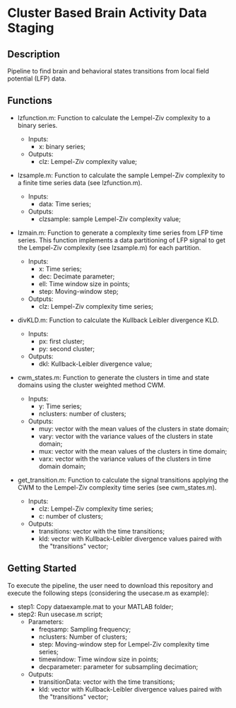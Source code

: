 # Cluster Based Brain Activity Data Staging

## Description

Pipeline to find brain and behavioral states transitions from local field potential (LFP) data.

## Functions

* lzfunction.m: Function to calculate the Lempel-Ziv complexity to a binary series.
  - Inputs:
    * x: binary series;
  - Outputs:
    * clz: Lempel-Ziv complexity value;

* lzsample.m: Function to calculate the sample Lempel-Ziv complexity to a finite time series data (see lzfunction.m).
  - Inputs:
    * data: Time series;
  - Outputs:
    * clzsample: sample Lempel-Ziv complexity value;

* lzmain.m: Function to generate a complexity time series from LFP time series. This function implements a data partitioning of LFP signal to get the Lempel-Ziv complexity (see lzsample.m) for each partition.
  - Inputs:
    * x: Time series;
    * dec: Decimate parameter;
    * ell: Time window size in points;
    * step: Moving-window step;
  - Outputs:
    * clz: Lempel-Ziv complexity time series;

* divKLD.m: Function to calculate the Kullback Leibler divergence KLD.
  - Inputs:
    * px: first cluster;
    * py: second cluster;
  - Outputs:
    * dkl: Kullback-Leibler divergence value;

* cwm_states.m: Function to generate the clusters in time and state domains using the cluster weighted method CWM.
  - Inputs:
    * y: Time series;
    * nclusters: number of clusters;
  - Outputs:
    * muy: vector with the mean values of the clusters in state domain;
    * vary: vector with the variance values of the clusters in state domain;
    * mux: vector with the mean values of the clusters in time domain;
    * varx: vector with the variance values of the clusters in time domain domain;

* get_transition.m: Function to calculate the signal transitions applying the CWM to the Lempel-Ziv complexity time series (see cwm_states.m).
  - Inputs:
    * clz: Lempel-Ziv complexity time series;
    * c: number of clusters;
  - Outputs:
    * transitions: vector with the time transitions;
    * kld: vector with Kullback-Leibler divergence values paired with the "transitions" vector;

## Getting Started

To execute the pipeline, the user need to download this repository and execute the following steps (considering the usecase.m as example):

* step1: Copy dataexample.mat to your MATLAB folder;
* step2: Run usecase.m script;
  - Parameters:
    * freqsamp: Sampling frequency;
    * nclusters: Number of clusters;
    * step: Moving-window step for Lempel-Ziv complexity time series;
    * timewindow: Time window size in points;
    * decparameter: parameter for subsampling  decimation;
  - Outputs:
    * transitionData: vector with the time transitions;
    * kld: vector with Kullback-Leibler divergence values paired with the "transitions" vector;
